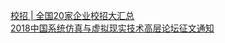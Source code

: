  
[校招 | 全国20家企业校招大汇总](http://www.dianyue.me/archives/111/frmrv2c6dbaozq5v/)  
[2018中国系统仿真与虚拟现实技术高层论坛征文通知](http://www.dianyue.me/archives/886/qnfuanim26apm3g6/)